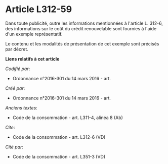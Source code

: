 # Article L312-59

Dans toute publicité, outre les informations mentionnées à l'article L. 312-6, des informations sur le coût du crédit
renouvelable sont fournies à l'aide d'un exemple représentatif. 

Le contenu et les modalités de présentation de cet exemple sont précisés par décret.

**Liens relatifs à cet article**

_Codifié par_:

  - Ordonnance n°2016-301 du 14 mars 2016 - art.

_Créé par_:

  - Ordonnance n°2016-301 du 14 mars 2016 - art.

_Anciens textes_:

  - Code de la consommation - art. L311-4, alinéa 8 (Ab)

_Cite_:

  - Code de la consommation - art. L312-6 (VD)

_Cité par_:

  - Code de la consommation - art. L351-3 (VD)
